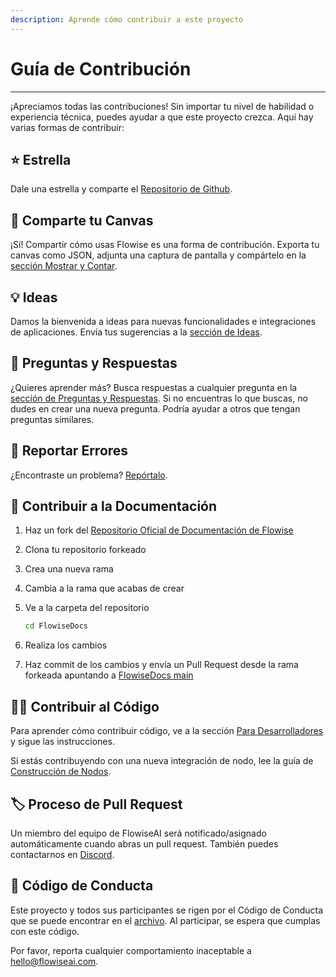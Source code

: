 ```yaml
---
description: Aprende cómo contribuir a este proyecto
---
```


# Guía de Contribución

***

¡Apreciamos todas las contribuciones! Sin importar tu nivel de habilidad o experiencia técnica, puedes ayudar a que este proyecto crezca. Aquí hay varias formas de contribuir:

## ⭐ Estrella

Dale una estrella y comparte el [Repositorio de Github](https://github.com/FlowiseAI/Flowise).

## 🙌 Comparte tu Canvas

¡Sí! Compartir cómo usas Flowise es una forma de contribución. Exporta tu canvas como JSON, adjunta una captura de pantalla y compártelo en la [sección Mostrar y Contar](https://github.com/FlowiseAI/Flowise/discussions/categories/show-and-tell).

## 💡 Ideas

Damos la bienvenida a ideas para nuevas funcionalidades e integraciones de aplicaciones. Envía tus sugerencias a la [sección de Ideas](https://github.com/FlowiseAI/Flowise/discussions/categories/ideas).

## 🙋 Preguntas y Respuestas

¿Quieres aprender más? Busca respuestas a cualquier pregunta en la [sección de Preguntas y Respuestas](https://github.com/FlowiseAI/Flowise/discussions/categories/q-a). Si no encuentras lo que buscas, no dudes en crear una nueva pregunta. Podría ayudar a otros que tengan preguntas similares.

## 🐞 Reportar Errores

¿Encontraste un problema? [Repórtalo](https://github.com/FlowiseAI/Flowise/issues/new/choose).

## 📖 Contribuir a la Documentación

1. Haz un fork del [Repositorio Oficial de Documentación de Flowise](https://github.com/FlowiseAI/FlowiseDocs)
2. Clona tu repositorio forkeado
3. Crea una nueva rama
4. Cambia a la rama que acabas de crear
5. Ve a la carpeta del repositorio

    ```bash
    cd FlowiseDocs
    ```
6. Realiza los cambios
7. Haz commit de los cambios y envía un Pull Request desde la rama forkeada apuntando a [FlowiseDocs main](https://github.com/FlowiseAI/FlowiseDocs)

## 👨‍💻 Contribuir al Código

Para aprender cómo contribuir código, ve a la sección [Para Desarrolladores](../getting-started/#setup-2) y sigue las instrucciones.

Si estás contribuyendo con una nueva integración de nodo, lee la guía de [Construcción de Nodos](building-node.md).

## 🏷️ Proceso de Pull Request

Un miembro del equipo de FlowiseAI será notificado/asignado automáticamente cuando abras un pull request. También puedes contactarnos en [Discord](https://discord.gg/jbaHfsRVBW).

## 📜 Código de Conducta

Este proyecto y todos sus participantes se rigen por el Código de Conducta que se puede encontrar en el [archivo](https://github.com/FlowiseAI/Flowise/blob/main/CODE\_OF\_CONDUCT.md). Al participar, se espera que cumplas con este código.

Por favor, reporta cualquier comportamiento inaceptable a hello@flowiseai.com.
